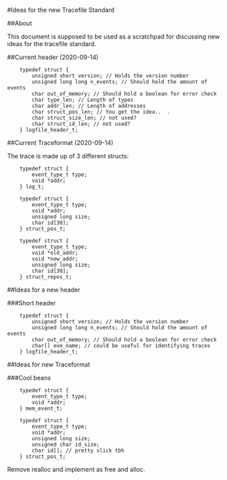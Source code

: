 #Ideas for the new Tracefile Standard

##About

This document is supposed to be used as a scratchpad for discussing new ideas for the tracefile standard.

##Current header (2020-09-14)

		typedef struct {
			unsigned short version; // Holds the version number
			unsigned long long n_events; // Should hold the amount of events
			char out_of_memory; // Should hold a boolean for error check
			char type_len; // Length of types
			char addr_len; // Length of addresses
			char struct_pos_len; // You get the idea..  .
			char struct_size_len; // not used?
			char struct_id_len; // not used?
		} logfile_header_t;

##Current Traceformat (2020-09-14)

The trace is made up of 3 different structs:

		typedef struct {
			event_type_t type;
			void *addr;
		} log_t;

		typedef struct {
			event_type_t type;
			void *addr;
			unsigned long size;
			char id[30];
		} struct_pos_t;

		typedef struct {
			event_type_t type;
			void *old_addr;
			void *new_addr;
			unsigned long size;
			char id[30];
		} struct_repos_t;

##Ideas for a new header

###Short header

		typedef struct {
			unsigned short version; // Holds the version number
			unsigned long long n_events; // Should hold the amount of events
			char out_of_memory; // Should hold a boolean for error check
			char[] exe_name; // could be useful for identifying traces
		} logfile_header_t;

##Ideas for new Traceformat

###Cool beans

		typedef struct {
			event_type_t type;
			void *addr;
		} mem_event_t;

		typedef struct {
			event_type_t type;
			void *addr;
			unsigned long size;
			unsigned char id_size;
			char id[]; // pretty slick tbh
		} struct_pos_t;

Remove realloc and implement as free and alloc.

